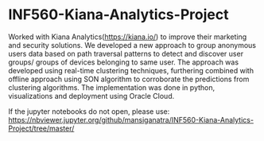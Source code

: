 # INF560-Kiana-Analytics-Project
Worked with Kiana Analytics(https://kiana.io/) to improve their marketing and security solutions.  We developed a new approach to group anonymous users data based on path traversal patterns  to detect and discover user groups/ groups of devices belonging to same user. The approach was developed using real-time clustering techniques, furthering combined with offline approach using SON algorithm to corroborate the predictions from clustering algorithms. The implementation was done in python, visualizations and deployment using Oracle Cloud.

If the jupyter notebooks do not open, please use: https://nbviewer.jupyter.org/github/mansiganatra/INF560-Kiana-Analytics-Project/tree/master/

